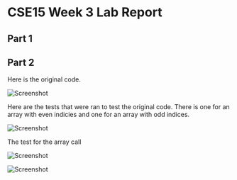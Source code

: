 # CSE15 Week 3 Lab Report 

## Part 1

## Part 2

Here is the original code. 

![Screenshot](https://user-images.githubusercontent.com/114367462/195694124-2b7cdb3d-da09-42c5-af18-a4407ec19f83.png)

Here are the tests that were ran to test the original code. There is one for an array with even indicies and one for an array with odd indices.

![Screenshot](https://user-images.githubusercontent.com/114367462/195694281-cd82474c-49a5-42dd-a535-e2baf4129889.png)

The test for the array call 

![Screenshot](https://user-images.githubusercontent.com/114367462/195695276-c0abab23-3d83-41a6-9fb6-11c10bf174f4.png)


![Screenshot](https://user-images.githubusercontent.com/114367462/195694318-8294b170-98b3-42fe-8347-af74b796b8f4.png)

